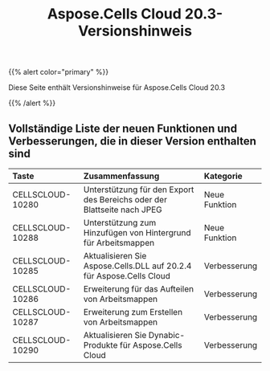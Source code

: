 ﻿---
title: Aspose.Cells Cloud 20.3-Versionshinweis
second_title: Aspose.Cells Cloud Documen
type: docs
url: /de/aspose-cells-cloud-20-3-release-notes/
description: Aspose.Cells Cloud unterstützt Excel zum Erstellen, Konvertieren, Zusammenführen, Aufteilen, Schützen, inneren Objektvorgang usw
weight: 60
---
{{% alert color="primary" %}} 

Diese Seite enthält Versionshinweise für Aspose.Cells Cloud 20.3

{{% /alert %}} 
## **Vollständige Liste der neuen Funktionen und Verbesserungen, die in dieser Version enthalten sind**

|**Taste**|**Zusammenfassung**|**Kategorie**|
|:- |:- |:- |
|CELLSCLOUD-10280|Unterstützung für den Export des Bereichs oder der Blattseite nach JPEG|Neue Funktion|
|CELLSCLOUD-10288|Unterstützung zum Hinzufügen von Hintergrund für Arbeitsmappen|Neue Funktion|
|CELLSCLOUD-10285|Aktualisieren Sie Aspose.Cells.DLL auf 20.2.4 für Aspose.Cells Cloud|Verbesserung|
|CELLSCLOUD-10286|Erweiterung für das Aufteilen von Arbeitsmappen|Verbesserung|
|CELLSCLOUD-10287|Erweiterung zum Erstellen von Arbeitsmappen|Verbesserung|
|CELLSCLOUD-10290|Aktualisieren Sie Dynabic-Produkte für Aspose.Cells Cloud|Verbesserung|

